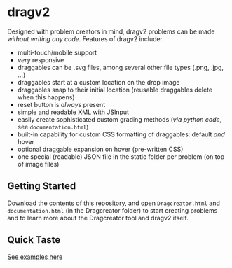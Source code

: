 dragv2
======

Designed with problem creators in mind, dragv2 problems can be made _without writing any code_.
Features of dragv2 include:
* multi-touch/mobile support
* _very_ responsive
* draggables can be .svg files, among several other file types (.png, .jpg, ...)
* draggables start at a custom location on the drop image
* draggables snap to their initial location (reusable draggables delete when this happens)
* reset button is _always_ present
* simple and readable XML with JSInput
* easily create sophisticated custom grading methods (_via python code_, see `documentation.html`)
* built-in capability for custom CSS formatting of draggables: default _and_ hover
* optional draggable expansion on hover (pre-written CSS)
* one special (readable) JSON file in the static folder per problem (on top of image files)

Getting Started
---------------
Download the contents of this repository, and open `Dragcreator.html` and `documentation.html` (in the Dragcreator folder) to start creating problems and to learn more about the Dragcreator tool and dragv2 itself.

Quick Taste
-----------
[See examples here](http://www.lucasmorales.co/resources/relate/dragv2_examples.html "Made with Dragcreator!")
